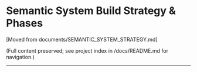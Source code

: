# Semantic System Build Strategy & Phases

[Moved from documents/SEMANTIC_SYSTEM_STRATEGY.md]

(Full content preserved; see project index in /docs/README.md for navigation.)

---

